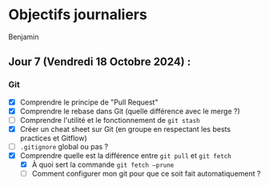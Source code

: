 # Objectifs journaliers

Benjamin

## Jour 7 (Vendredi 18 Octobre 2024) :

### Git

- [x] Comprendre le principe de "Pull Request"
- [x] Comprendre le rebase dans Git (quelle différence avec le merge ?)
- [ ] Comprendre l'utilité et le fonctionnement de `git stash`
- [x] Créer un cheat sheet sur Git (en groupe en respectant les bests practices et Gitflow)
- [ ] `.gitignore` global ou pas ?
- [x] Comprendre quelle est la différence entre `git pull` et `git fetch`
  - [x] À quoi sert la commande `git fetch —prune`
  - [ ] Comment configurer mon git pour que ce soit fait automatiquement ?
